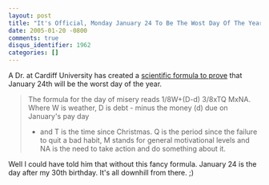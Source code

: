 ```yaml
---
layout: post
title: "It's Official, Monday January 24 To Be The Wost Day Of The Year"
date: 2005-01-20 -0800
comments: true
disqus_identifier: 1962
categories: []
---
```

A Dr. at Cardiff University has created a [scientific formula to
prove](http://news.bbc.co.uk/2/hi/uk_news/4187183.stm) that January 24th
will be the worst day of the year.

> The formula for the day of misery reads 1/8W+(D-d) 3/8xTQ MxNA. Where
> W is weather, D is debt - minus the money (d) due on January's pay day
> - and T is the time since Christmas. Q is the period since the failure
> to quit a bad habit, M stands for general motivational levels and NA
> is the need to take action and do something about it.

Well I could have told him that without this fancy formula. January 24
is the day after my 30th birthday. It's all downhill from there. ;)


